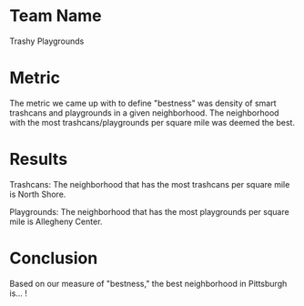 # Team Name
Trashy Playgrounds

# Metric
The metric we came up with to define "bestness" was density of smart trashcans and playgrounds in a given neighborhood. The neighborhood with the most trashcans/playgrounds per square mile was deemed the best.

# Results
Trashcans: The neighborhood that has the most trashcans per square mile is North Shore.

Playgrounds: The neighborhood that has the most playgrounds per square mile is Allegheny Center.

# Conclusion
Based on our measure of "bestness," the best neighborhood in Pittsburgh is... !
